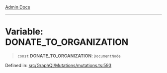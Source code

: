 [Admin Docs](/)

***

# Variable: DONATE\_TO\_ORGANIZATION

> `const` **DONATE\_TO\_ORGANIZATION**: `DocumentNode`

Defined in: [src/GraphQl/Mutations/mutations.ts:593](https://github.com/PalisadoesFoundation/talawa-admin/blob/main/src/GraphQl/Mutations/mutations.ts#L593)
